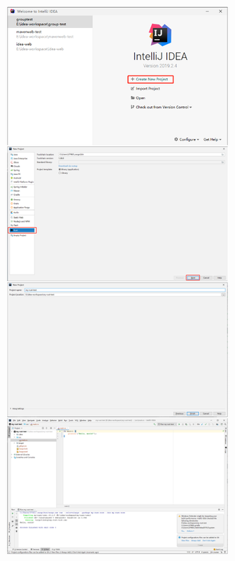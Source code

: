![image](https://github.com/firechiang/rust-study/blob/master/image/rust-idea-project001.png)
![image](https://github.com/firechiang/rust-study/blob/master/image/rust-idea-project002.png)
![image](https://github.com/firechiang/rust-study/blob/master/image/rust-idea-project003.png)
![image](https://github.com/firechiang/rust-study/blob/master/image/rust-idea-project004.png)
